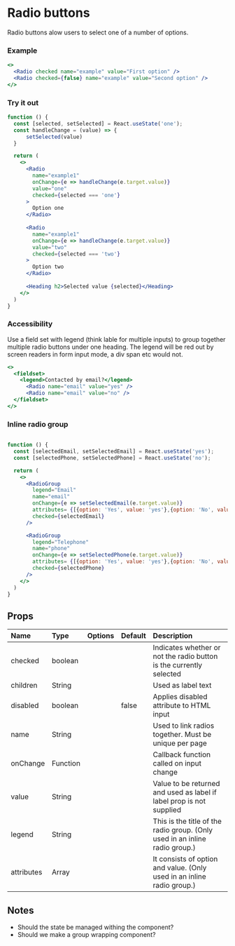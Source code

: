 # Radio buttons

Radio buttons alow users to select one of a number of options.

### Example

```.jsx
<>
  <Radio checked name="example" value="First option" />
  <Radio checked={false} name="example" value="Second option" />
</>
```

### Try it out

```.jsx
function () {
  const [selected, setSelected] = React.useState('one');
  const handleChange = (value) => {
      setSelected(value)
  }

  return (
    <>
      <Radio
        name="example1"
        onChange={e => handleChange(e.target.value)}
        value="one"
        checked={selected === 'one'}
      >
        Option one
      </Radio>
      
      <Radio
        name="example1"
        onChange={e => handleChange(e.target.value)}
        value="two"
        checked={selected === 'two'}
      >
        Option two
      </Radio>
      
      <Heading h2>Selected value {selected}</Heading>
    </>
  )
}
```

### Accessibility

Use a field set with legend (think lable for multiple inputs) to group together multiple radio buttons under one heading.
The legend will be red out by screen readers in form input mode, a div span etc would not.

```.jsx
<>
  <fieldset>
    <legend>Contacted by email?</legend>
      <Radio name="email" value="yes" />
      <Radio name="email" value="no" />
  </fieldset>
</>
```

### Inline radio group


```.jsx

function () {
  const [selectedEmail, setSelectedEmail] = React.useState('yes');
  const [selectedPhone, setSelectedPhone] = React.useState('no');

  return (
    <>
      <RadioGroup 
        legend="Email"
        name="email"
        onChange={e => setSelectedEmail(e.target.value)}
        attributes= {[{option: 'Yes', value: 'yes'},{option: 'No', value: 'no'}]}
        checked={selectedEmail}
      />

      <RadioGroup 
        legend="Telephone"
        name="phone"
        onChange={e => setSelectedPhone(e.target.value)}
        attributes= {[{option: 'Yes', value: 'yes'},{option: 'No', value: 'no'}]}
        checked={selectedPhone}
      />
    </>
  )
}
```

## Props

| Name | Type | Options | Default | Description |
| :- | :- | :-: | :- | :- |
| checked | boolean | |  | Indicates whether or not the radio button is the currently selected |
| children | String | |  | Used as label text |
| disabled | boolean | | false | Applies disabled attribute to HTML input |
| name | String | | | Used to link radios together. Must be unique per page |
| onChange | Function | |  | Callback function called on input change|
| value | String | | | Value to be returned and used as label if label prop is not supplied |
| legend | String | | | This is the title of the radio group. (Only used in an inline radio group.)|
| attributes | Array | | | It consists of option and value.  (Only used in an inline radio group.) |

## Notes

* Should the state be managed withing the component?
* Should we make a group wrapping component?

